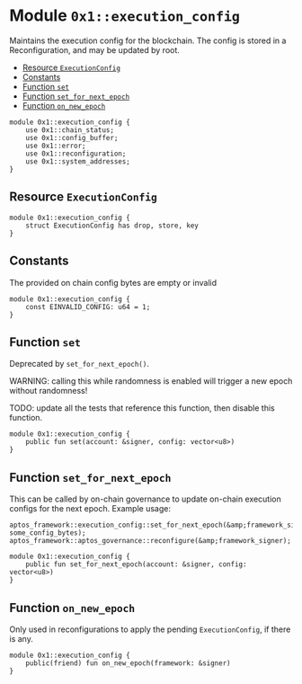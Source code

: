 
<a id="0x1_execution_config"></a>

# Module `0x1::execution_config`

Maintains the execution config for the blockchain. The config is stored in a
Reconfiguration, and may be updated by root.


-  [Resource `ExecutionConfig`](#0x1_execution_config_ExecutionConfig)
-  [Constants](#@Constants_0)
-  [Function `set`](#0x1_execution_config_set)
-  [Function `set_for_next_epoch`](#0x1_execution_config_set_for_next_epoch)
-  [Function `on_new_epoch`](#0x1_execution_config_on_new_epoch)


```move
module 0x1::execution_config {
    use 0x1::chain_status;
    use 0x1::config_buffer;
    use 0x1::error;
    use 0x1::reconfiguration;
    use 0x1::system_addresses;
}
```


<a id="0x1_execution_config_ExecutionConfig"></a>

## Resource `ExecutionConfig`



```move
module 0x1::execution_config {
    struct ExecutionConfig has drop, store, key
}
```


<a id="@Constants_0"></a>

## Constants


<a id="0x1_execution_config_EINVALID_CONFIG"></a>

The provided on chain config bytes are empty or invalid


```move
module 0x1::execution_config {
    const EINVALID_CONFIG: u64 = 1;
}
```


<a id="0x1_execution_config_set"></a>

## Function `set`

Deprecated by `set_for_next_epoch()`.

WARNING: calling this while randomness is enabled will trigger a new epoch without randomness!

TODO: update all the tests that reference this function, then disable this function.


```move
module 0x1::execution_config {
    public fun set(account: &signer, config: vector<u8>)
}
```


<a id="0x1_execution_config_set_for_next_epoch"></a>

## Function `set_for_next_epoch`

This can be called by on&#45;chain governance to update on&#45;chain execution configs for the next epoch.
Example usage:
```
aptos_framework::execution_config::set_for_next_epoch(&amp;framework_signer, some_config_bytes);
aptos_framework::aptos_governance::reconfigure(&amp;framework_signer);
```


```move
module 0x1::execution_config {
    public fun set_for_next_epoch(account: &signer, config: vector<u8>)
}
```


<a id="0x1_execution_config_on_new_epoch"></a>

## Function `on_new_epoch`

Only used in reconfigurations to apply the pending `ExecutionConfig`, if there is any.


```move
module 0x1::execution_config {
    public(friend) fun on_new_epoch(framework: &signer)
}
```
